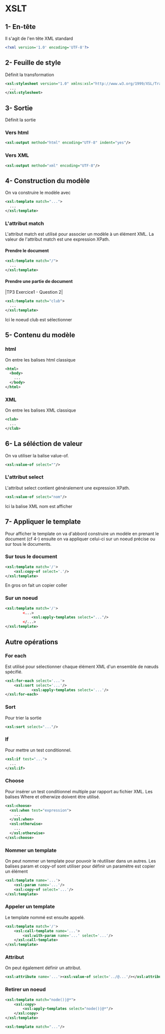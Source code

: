 # XSLT  

## 1- En-tête
Il s'agit de l'en tête XML standard
```XML
<?xml version='1.0' encoding='UTF-8'?>
``` 

## 2- Feuille de style 
Définit la transformation 
```XML
<xsl:stylesheet version="1.0" xmlns:xsl="http://www.w3.org/1999/XSL/Transform">
  ...
</xsl:stylesheet>
```

## 3- Sortie 
Définit la sortie 
### Vers html
```XML
<xsl:output method="html" encoding="UTF-8" indent="yes"/>
```
### Vers XML
```XML 
<xsl:output method="xml" encoding="UTF-8"/>
```

## 4- Construction du modèle 
On va construire le modèle avec 
```XML
<xsl:template match="...">
  ...
</xsl:template>
```
### L'attribut match 
L'attribut match est utilisé pour associer un modèle à un élément XML. La valeur de l'attribut match est une expression XPath.
#### Prendre le document
```XML
<xsl:template match="/">
  ...
</xsl:template>
```
#### Prendre une partie de document
|TP3 Exercice1 - Question 2|
```XML
<xsl:template match="club">
  ...
</xsl:template>
```
Ici le noeud club est sélectionner

## 5- Contenu du modèle 
### html 
On entre les balises html classique
```XML
<html>
  <body>
    ...
  </body>
</html>
```
### XML
On entre les balises XML classique
```XML
<club>
  ...
</club>
``` 

## 6- La séléction de valeur
On va utiliser la balise value-of.
```XML
<xsl:value-of select=""/>
```
### L'attribut select
L'attribut select contient généralement une expression XPath.
```XML
<xsl:value-of select="nom"/>
```
Ici la balise XML nom est afficher 

## 7- Appliquer le template
Pour afficher le template on va d'abbord construire un modèle en prenant le document (cf 4-) ensuite on va appliquer celui-ci sur un noeud précise ou sur tous le documents.
### Sur tous le document
```XML
<xsl:template match='/'>
	<xsl:copy-of select='.'/>
</xsl:template>
```

En gros on fait un copier coller
### Sur un noeud 
```XML 
<xsl:template match='/'>
    	<...>
    		<xsl:apply-templates select="..."/>
    	</...>
</xsl:template>
```

## Autre opérations
### For each 
Est utilisé pour sélectionner chaque élément XML d'un ensemble de nœuds spécifié. 
```XML
<xsl:for-each select='...'>
	<xsl:sort select='...'/>
    		<xsl:apply-templates select='...'/>
</xsl:for-each>
```

### Sort
Pour trier la sortie
```XML
<xsl:sort select="..."/>
```

### If
Pour mettre un test conditionnel.
```XML
<xsl:if test="...">
  ...
</xsl:if> 
```

### Choose
Pour insérer un test conditionnel multiple par rapport au fichier XML. Les balises Where et otherwize doivent être utilisé.
```XML
<xsl:choose>
  <xsl:when test="expression">
    ...
  </xsl:when>
  <xsl:otherwise>
    ...
  </xsl:otherwise>
</xsl:choose>
```

### Nommer un template 
On peut nommer un template pour pouvoir le réutiliser dans un autres. Les balises param et copy-of sont utiliser pour définir un paramétre est copier un élément
```XML
<xsl:template name='...'>
	<xsl:param name='...'/>
	<xsl:copy-of select='...'/>
</xsl:template>
```

### Appeler un template 
Le template nommé est ensuite appelé.
```XML
<xsl:template match='/'>
	<xsl:call-template name='...'>
		<xsl:with-param name='...' select='...'/>
	</xsl:call-template>
</xsl:template>
```

### Attribut 
On peut également définir un attribut.
```XML
<xsl:attribute name='...'><xsl:value-of select='../@...'/></xsl:attribute>
```

### Retirer un noeud 
```XML
<xsl:template match="node()|@*">
	<xsl:copy>
		<xsl:apply-templates select="node()|@*"/>
	</xsl:copy>
</xsl:template>

<xsl:template match="..."/>




